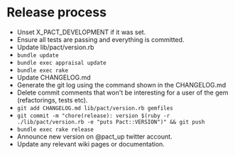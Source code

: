 # Release process

* Unset X_PACT_DEVELOPMENT if it was set.
* Ensure all tests are passing and everything is committed.
* Update lib/pact/version.rb
* `bundle update`
* `bundle exec appraisal update`
* `bundle exec rake`
* Update CHANGELOG.md
 * Generate the git log using the command shown in the CHANGELOG.md
 * Delete commit comments that won't be interesting for a user of the gem (refactorings, tests etc).
* `git add CHANGELOG.md lib/pact/version.rb gemfiles`
* `git commit -m "chore(release): version $(ruby -r ./lib/pact/version.rb -e "puts Pact::VERSION")" && git push`
* `bundle exec rake release`
* Announce new version on @pact_up twitter account.
* Update any relevant wiki pages or documentation.
